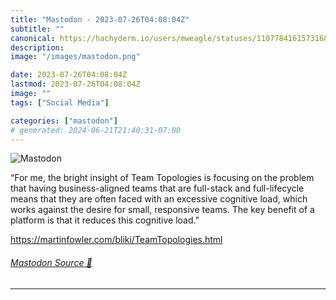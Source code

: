 ```yaml
---
title: "Mastodon - 2023-07-26T04:08:04Z"
subtitle: ""
canonical: https://hachyderm.io/users/mweagle/statuses/110778416157316821
description:
image: "/images/mastodon.png"

date: 2023-07-26T04:08:04Z
lastmod: 2023-07-26T04:08:04Z
image: ""
tags: ["Social Media"]

categories: ["mastodon"]
# generated: 2024-06-21T21:40:31-07:00
---
```

![Mastodon](/images/mastodon.png)

<p>“For me, the bright insight of Team Topologies is focusing on the problem that having business-aligned teams that are full-stack and full-lifecycle means that they are often faced with an excessive cognitive load, which works against the desire for small, responsive teams. The key benefit of a platform is that it reduces this cognitive load.”</p><p><a href="https://martinfowler.com/bliki/TeamTopologies.html" target="_blank" rel="nofollow noopener noreferrer" translate="no"><span class="invisible">https://</span><span class="ellipsis">martinfowler.com/bliki/TeamTop</span><span class="invisible">ologies.html</span></a></p>


###### [Mastodon Source 🐘](https://hachyderm.io/@mweagle/110778416157316821)

___
